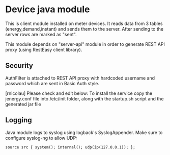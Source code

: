 Device java module
===

This is client module installed on meter devices.
It reads data from 3 tables (energy,demand,instant) and sends them to the server.
After sending to the server rows are marked as "sent".

This module depends on "server-api" module in order to generate REST API proxy (using RestEasy client library).

Security
---

AuthFilter is attached to REST API proxy with hardcoded username and password which are sent in Basic Auth style.

[rnicolau] Please check and edit below:
To install the service copy the jenergy.conf file into /etc/init folder, along with the startup.sh script and the generated jar file

Logging
---

Java module logs to syslog using logback's SyslogAppender.
Make sure to configure syslog-ng to allow UDP:

```
source src { system(); internal(); udp(ip(127.0.0.1)); };
```